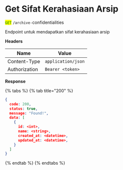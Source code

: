 # Get Sifat Kerahasiaan Arsip

<mark style="color:green;">`GET`</mark> `/archive-`confidentialities

Endpoint untuk mendapatkan sifat kerahasiaan arsip

**Headers**

| Name          | Value              |
| ------------- | ------------------ |
| Content-Type  | `application/json` |
| Authorization | `Bearer <token>`   |

**Response**

{% tabs %}
{% tab title="200" %}
```json
{
  code: 200,
  status: true,
  message: "Found!",
  data: [
    {
      id: <int>,
      name: <string>,
      created_at: <datetime>,
      updated_at: <datetime>,
    }
  ]
}
```
{% endtab %}
{% endtabs %}
